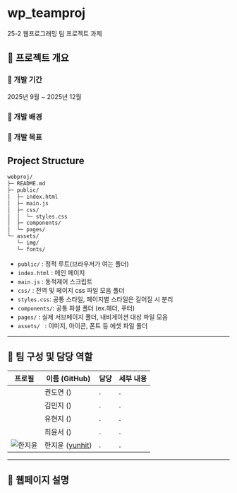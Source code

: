 # wp_teamproj
25-2 웹프로그래밍 팀 프로젝트 과제

## 📌 프로젝트 개요

### 🔹 개발 기간
2025년 9월 ~ 2025년 12월

### 🔹 개발 배경

### 🔹 개발 목표

## Project Structure

```bash
webproj/
├─ README.md
├─ public/
│  ├─ index.html
│  ├─ main.js
│  ├─ css/
│  │  └─ styles.css
│  ├─ components/      
│  └─ pages/          
└─ assets/
   └─ img/
   └─ fonts/             
```

- `public/` : 정적 루트(브라우저가 여는 폴더)
- `index.html` : 메인 페이지
- `main.js` : 동적제어 스크립트
- `css/` : 전역 및 페이지 css 파일 모음 폴더
- `styles.css`: 공통 스타일, 페이지별 스타일은 길어질 시 분리
- `components/`: 공통 파셜 폴더 (ex.헤더, 푸터)
- `pages/` : 실제 서브페이지 폴더, 내비게이션 대상 파일 모음
- `assets/ ` : 이미지, 아이콘, 폰트 등 에셋 파일 폴더

---

## 👥 팀 구성 및 담당 역할

| 프로필 | 이름 (GitHub) | 담당 | 세부 내용 |
|--------|---------------|-----------|-----------|
|  | 권도연 ([]()) | . | .|
|  | 김민지 ([]()) | . | .|
|  | 유현지 ([]()) | . | .|
|  | 최윤서 ([]()) | . | .|
| ![한지윤](https://github.com/yunhit.png) | 한지윤 ([yunhit](https://github.com/yunhit)) | . | .|

---

## 🧩 웹페이지 설명



